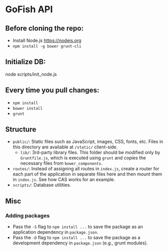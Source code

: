 # GoFish API

## Before cloning the repo:

* Install Node.js https://nodejs.org
* `npm install -g bower grunt-cli`

## Initialize DB:
node scripts/init_node.js

## Every time you pull changes:

* `npm install`
* `bower install`
* `grunt` 

## Structure

* `public/`: Static files such as JavaScript, images, CSS, fonts, etc. Files
  in this directory are available at `/static/` client-side.
  * `lib/`: 3rd-party library files. This folder should be modified only
    by `Gruntfile.js`, which is executed using `grunt` and copies the necessary
    files from `bower_components`.
* `routes/`: Instead of assigning all routes in `index.js`, create a router
for each part of the application in separate files here and then
mount them in `index.js`. See how CAS works for an example.
* `scripts/`: Database utilities.

## Misc

### Adding packages

* Pass the `-S` flag to `npm install ...` to save the package as an application
  dependency in `package.json`.
* Pass the `-D` flag to `npm install ...` to save the package as a development
  dependency in `package.json` (e.g., grunt modules).